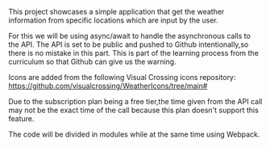 This project showcases a simple application that get the weather information from specific locations which are input by the user.

For this we will be using async/await to handle the asynchronous calls to the API. The API is set to be public and pushed to Github intentionally,so there is no mistake in this part. This is part of the learning process from the curriculum so that Github can give us the warning.

Icons are added from the following Visual Crossing icons repository:
https://github.com/visualcrossing/WeatherIcons/tree/main#

Due to the subscription plan being a free tier,the time given from the API call may not be the exact time of the call because this plan doesn't support this feature.

The code will be divided in modules while at the same time using Webpack.